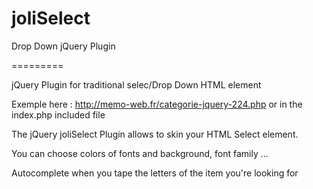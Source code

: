joliSelect
==========
Drop Down jQuery Plugin

=========

jQuery Plugin for traditional selec/Drop Down HTML element

Exemple here : http://memo-web.fr/categorie-jquery-224.php or in the index.php included file


The jQuery joliSelect Plugin allows to skin your HTML Select element.

You can choose colors of fonts and background, font family ...

Autocomplete when you tape the letters of the item you're looking for 

